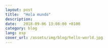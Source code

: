 ```yaml
---
layout: post
title:  "Hola mundo"
description:
date:   2018-09-06 13:08:00 +0100
category: blog
lang: esp
cover_url: /assets/img/blog/hello-world.jpg
---
```

